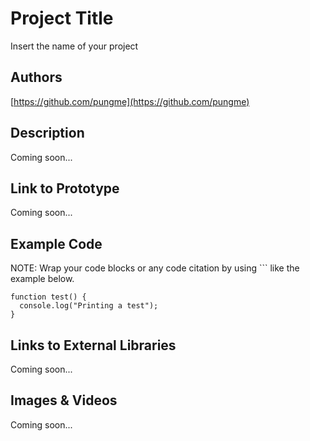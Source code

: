 # Project Title
Insert the name of your project

## Authors

[https://github.com/pungme](https://github.com/pungme)

## Description
Coming soon...

## Link to Prototype
Coming soon...

## Example Code
NOTE: Wrap your code blocks or any code citation by using ``` like the example below.
```
function test() {
  console.log("Printing a test");
}
```
## Links to External Libraries
Coming soon...

## Images & Videos
Coming soon...

